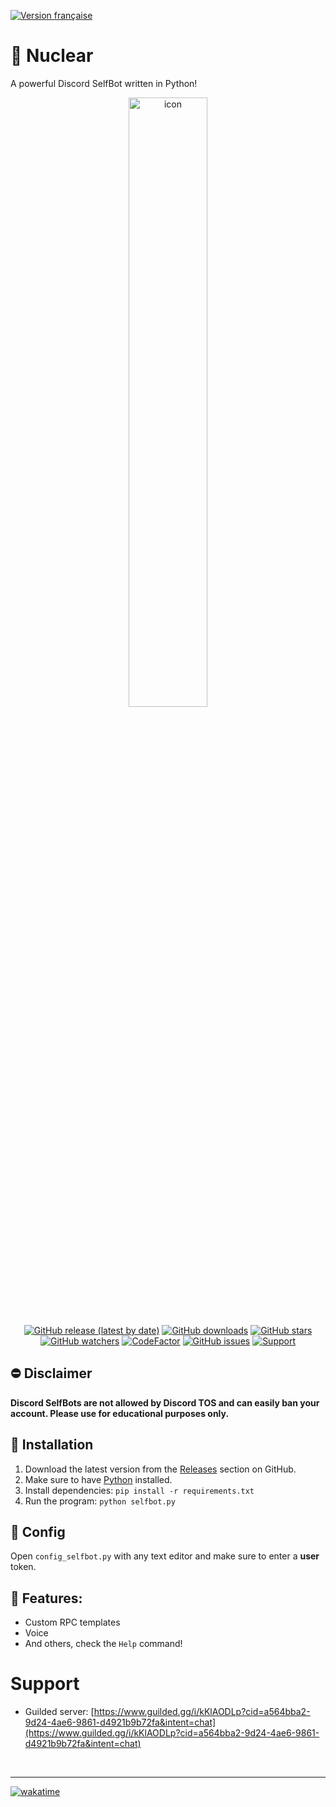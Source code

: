 [![Version française](https://img.shields.io/badge/Lire%20en-Fran%C3%A7ais-blue?style=for-the-badge&logo=appveyor)](https://github.com/Sitois/Nuclear/blob/main/README-fr.md)

# 🌌 Nuclear
A powerful Discord SelfBot written in Python!
<div align="center">
  <img src="https://media.discordapp.net/attachments/1135264530188992562/1198281648437993553/CIjvBOJ.png?ex=65be55bf&is=65abe0bf&hm=40a3c63ca07dfac28726eadae220a07412551a69deea021b73c24ae00933782e&=&format=webp&quality=lossless" alt="icon" width="50%" height="50%">

  [![GitHub release (latest by date)](https://img.shields.io/github/v/release/Sitois/Nuclear.svg?style=flat)](https://github.com/Sitois/Nuclear/releases)
  [![GitHub downloads](https://img.shields.io/github/downloads/Sitois/Nuclear/total.svg?style=flat)](https://github.com/Sitois/Nuclear/releases)
  [![GitHub stars](https://img.shields.io/github/stars/Sitois/Nuclear.svg?style=flat)](https://github.com/Sitois/Nuclear/stargazers)
  [![GitHub watchers](https://img.shields.io/github/watchers/Sitois/Nuclear.svg?style=flat)](https://github.com/Sitois/Nuclear/watchers)
  [![CodeFactor](https://www.codefactor.io/repository/github/Sitois/Nuclear/badge?style=flat)](https://www.codefactor.io/repository/github/Sitois/Nuclear)
  [![GitHub issues](https://img.shields.io/github/issues/Sitois/Nuclear.svg?style=flat)](https://github.com/Sitois/Nuclear/issues)
  [![Support](https://shields.yoki-labs.xyz/shields/i/kKlAODLp?style=flat)](https://www.guilded.gg/i/kKlAODLp?cid=a564bba2-9d24-4ae6-9861-d4921b9b72fa&intent=chat)
</div>

## ⛔ Disclaimer
**Discord SelfBots are not allowed by Discord TOS and can easily ban your account. Please use for educational purposes only.**

## 💾 Installation

1. Download the latest version from the [Releases](https://github.com/Sitois/Nuclear/releases) section on GitHub.
2. Make sure to have [Python](https://www.python.org/downloads/ "Install Python here") installed.
3. Install dependencies: `pip install -r requirements.txt`
4. Run the program: `python selfbot.py`

## 🔧 Config
Open `config_selfbot.py` with any text editor and make sure to enter a __user__ token.

## 🌟 Features:
* Custom RPC templates
* Voice
* And others, check the `Help` command!

# Support
- Guilded server: [https://www.guilded.gg/i/kKlAODLp?cid=a564bba2-9d24-4ae6-9861-d4921b9b72fa&intent=chat](https://www.guilded.gg/i/kKlAODLp?cid=a564bba2-9d24-4ae6-9861-d4921b9b72fa&intent=chat)

<br>

---

[![wakatime](https://wakatime.com/badge/user/018af69f-9d50-4699-932d-026a9efb0401.svg?style=flat)](https://wakatime.com/@018af69f-9d50-4699-932d-026a9efb0401)
